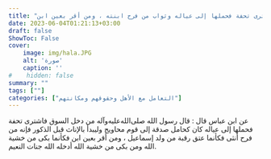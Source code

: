 ```yaml
---
title: "ثواب من دخل السوق فاشترى تحفة فحملها إلى عياله وثواب من فرح ابنته ، ومن أقر بعين ابن"
date: 2023-06-04T01:21:13+03:00
draft: false
ShowToc: False
cover:
    image: img/hala.JPG
    alt: 'صورة'
    caption: ''
#    hidden: false
summary: ""
tags: [""]
categories: ["التعامل مع الأهل وحقوقهم ومكانتهم"]
---
```

عن ابن عباس قال : قال رسول الله صلى‌الله‌عليه‌وآله من دخل السوق فاشترى تحفة فحملها إلى عياله كان كحامل صدقة إلى قوم محاويج وليبدأ بالإناث قبل الذكور فإنه من فرح أنثى فكأنما عتق رقبة من ولد إسماعيل ، ومن أقر بعين ابن فكأنما بكى من خشية الله
ومن بكى من خشية الله أدخله الله جنات النعيم.
